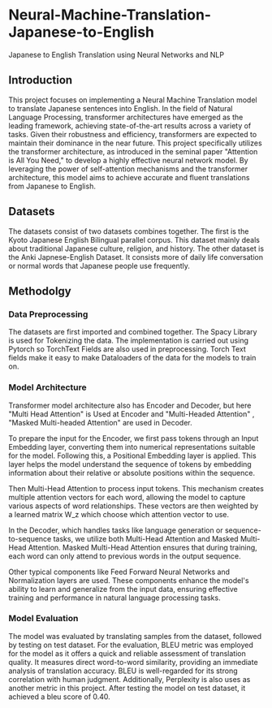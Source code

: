 # Neural-Machine-Translation-Japanese-to-English
Japanese to English Translation using Neural Networks and NLP

## Introduction
This project focuses on implementing a Neural Machine Translation model to translate Japanese sentences into English. In the field of Natural Language Processing, transformer architectures have emerged as the leading framework, achieving state-of-the-art results across a variety of tasks. Given their robustness and efficiency, transformers are expected to maintain their dominance in the near future. This project specifically utilizes the transformer architecture, as introduced in the seminal paper "Attention is All You Need," to develop a highly effective neural network model. By leveraging the power of self-attention mechanisms and the transformer architecture, this model aims to achieve accurate and fluent translations from Japanese to English.

## Datasets
The datasets consist of two datasets combines together. The first is the Kyoto Japanese English Bilingual parallel corpus. This dataset mainly deals about traditional Japanese culture, religion, and history.
The other dataset is the Anki Japnese-English Dataset. It consists more of daily life conversation or normal words that Japanese people use frequently.

## Methodolgy
### Data Preprocessing
The datasets are first imported and combined together. The Spacy Library is used for Tokenizing the data. The implementation is carried out using Pytorch so TorchText Fields are also used in preprocessing. Torch Text fields make it easy to make Dataloaders of the data for the models to train on.

### Model Architecture
Transformer model architecture also has Encoder and Decoder, but here "Multi Head Attention" is Used at Encoder and "Multi-Headed Attention" , "Masked Multi-headed Attention" are used in Decoder.
  
To prepare the input for the Encoder, we first pass tokens through an Input Embedding layer, converting them into numerical representations suitable for the model. Following this, a Positional Embedding layer is applied. This layer helps the model understand the sequence of tokens by embedding information about their relative or absolute positions within the sequence. 
  
Then Multi-Head Attention to process input tokens. This mechanism creates multiple attention vectors for each word, allowing the model to capture various aspects of word relationships. These vectors are then weighted by a learned matrix W_z which choose which attention vector to use.  
  
In the Decoder, which handles tasks like language generation or sequence-to-sequence tasks, we utilize both Multi-Head Attention and Masked Multi-Head Attention. Masked Multi-Head Attention ensures that during training, each word can only attend to previous words in the output sequence.  
  
Other typical components like Feed Forward Neural Networks and Normalization layers are used. These components enhance the model's ability to learn and generalize from the input data, ensuring effective training and performance in natural language processing tasks.

### Model Evaluation
The model was evaluated by translating samples from the dataset, followed by testing on test dataset.
For the evaluation, BLEU metric was employed for the model as it offers a quick and reliable assessment of translation quality. It measures direct word-to-word similarity, providing an immediate analysis of translation accuracy. BLEU is well-regarded for its strong correlation with human judgment. Additionally, Perplexity is also uses as another metric in this project.
After testing the model on test dataset, it achieved a bleu score of 0.40.
 

